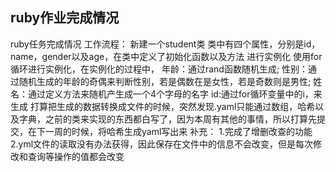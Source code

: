 ﻿## ruby作业完成情况 ##
ruby任务完成情况
工作流程：
新建一个student类
类中有四个属性，分别是id，name，gender以及age，在类中定义了初始化函数以及方法
进行实例化
使用for循环进行实例化，在实例化的过程中，
年龄：通过rand函数随机生成;
性别：通过随机生成的年龄的奇偶来判断性别，若是偶数在是女性，若是奇数则是男性;
姓名：通过定义方法来随机产生成一个4个字母的名字
id:通过for循环变量中的i，来生成
打算把生成的数据转换成文件的时候，突然发现.yaml只能通过数组，哈希以及字典，之前的类来实现的东西都白写了，因为本周有其他的事情，所以打算先提交，在下一周的时候，将哈希生成yaml写出来
补充：
1.完成了增删改查的功能
2.yml文件的读取没有办法获得，因此保存在文件中的信息不会改变，但是每次修改和查询等操作的值都会改变